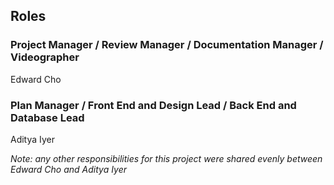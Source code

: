 ## Roles

### Project Manager / Review Manager / Documentation Manager / Videographer
Edward Cho

### Plan Manager / Front End and Design Lead / Back End and Database Lead
Aditya Iyer

<i>Note: any other responsibilities for this project were shared evenly between Edward Cho and Aditya Iyer</i>
